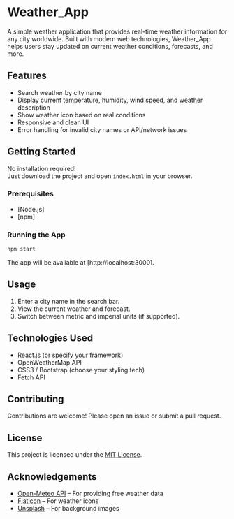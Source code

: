 # Weather_App

A simple  weather application that provides real-time weather information for any city worldwide. Built with modern web technologies, Weather_App helps users stay updated on current weather conditions, forecasts, and more.

##  Features

-  Search weather by city name  
-  Display current temperature, humidity, wind speed, and weather description  
-  Show weather icon based on real conditions  
-  Responsive and clean UI  
-  Error handling for invalid city names or API/network issues


## Getting Started

No installation required!  
Just  download the project and open `index.html` in your browser.  

### Prerequisites

- [Node.js]
- [npm]


### Running the App

```bash
npm start
```

The app will be available at [http://localhost:3000].

## Usage

1. Enter a city name in the search bar.
2. View the current weather and forecast.
3. Switch between metric and imperial units (if supported).

## Technologies Used

- React.js (or specify your framework)
- OpenWeatherMap API
- CSS3 / Bootstrap (choose your styling tech)
- Fetch API

## Contributing

Contributions are welcome! Please open an issue or submit a pull request.

## License

This project is licensed under the [MIT License](LICENSE).

## Acknowledgements

- [Open-Meteo API](https://open-meteo.com/) – For providing free weather data  
- [Flaticon](https://www.flaticon.com/) – For weather icons  
- [Unsplash](https://unsplash.com/) – For background images  